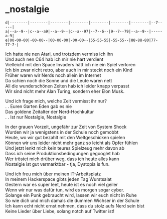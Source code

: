# _nostalgie

```
d|--------|--------|--------|--------|--------|--------|--------|--7-----|
a|--a--9--|c--a--a9|--a--9--|c--a--97|--7--6--|9--7--79|--a--9--|-----a-9|
e|00-00-00|-00-00--|00-00-00|-00-00--|55-55-55|-55-55--|88-88-80|77-77-7-|
```

Ich hatte nie nen Atari, und trotzdem vermiss ich ihn  
Und auch nen C64 hab ich mir nie hart verdient  
Vielleicht mit den Space Invaders hätt ich nie ein Spiel verloren  
Ich bin zwar nicht retro, aber auch in mir steckt noch ein Kind  
Früher waren wir Nerds noch allein im Internet  
Da schien noch die Sonne und die Leute waren nett  
All die wunderschönen Zeiten hab ich leider knapp verpasst  
Wir sind nicht mehr Alan Turing, sondern eher Elon Musk.


Und ich frage mich, welche Zeit vermisst ihr nur?  
  .  .  Euren Garten Eden gab es nie  
Das goldene Zeitalter der Nerd-Hochkultur  
  .  .  Ist nur Nostalgie, Nostalgie


In der grauen Vorzeit, ungefähr zur Zeit von System Shock  
Wurden wir ja wenigstens in der Schule noch gemobbt  
Heute, wo wir gut bezahlt mit den Weltgeschicken spielen  
Können wir uns leider nicht mehr ganz so leicht als Opfer fühlen  
Und jetzt lenkt mich kein teures Spielzeug mehr davon ab  
Dass ich seine Produktionsbedingungen gegooglet hab  
Wer tröstet mich drüber weg, dass ich heute alles kann  
Nostalgie ist gut vermarktbar - tja, Dystopia is fun.


Und ich freu mich über meinen IT-Arbeitsplatz  
In meinem Hackerspace gibts jeden Tag Wurstsalat  
Gestern war es super leet, heute ist es noch viel geiler  
Wenn wir nur was dafür tun, wird es morgen sogar cyber.  
Solange ein Punk gebraucht wird, lassen wir euch nicht in Ruhe  
So wie dich und mich damals die dummen Wichser in der Schule  
Ich kann echt nicht ernst nehmen, dass du stolz aufs Nerd sein bist  
Keine Lieder über Liebe, solang notch auf Twitter ist!

